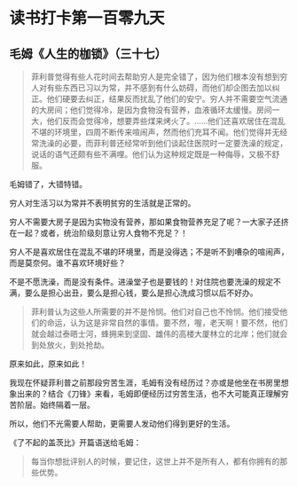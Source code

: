 ﻿读书打卡第一百零九天
===

## 毛姆《人生的枷锁》（三十七）


> 菲利普觉得有些人花时间去帮助穷人是完全错了，因为他们根本没有想到穷人对有些东西已习以为常，并不感到有什么妨碍，而他们却企图去加以纠正。他们硬要去纠正，结果反而扰乱了他们的安宁。穷人并不需要空气流通的大房间；他们觉得冷，是因为食物没有营养，血液循环太缓慢。房间一大，他们反而会觉得冷，想要弄些煤来烤火了。……他们还喜欢居住在混乱不堪的环境里，四周不断传来喧闹声，然而他们充耳不闻。他们觉得并无经常洗澡的必要，而菲利普还经常听到他们谈起住医院时一定要洗澡的规定，说话的语气还颇有些不满哩。他们认为这种规定既是一种侮辱，又极不舒服。

毛姆错了，大错特错。

穷人对生活习以为常并不表明贫穷的生活就是正常的。

穷人不需要大房子是因为实物没有营养，那如果食物营养充足了呢？一大家子还挤在一起？或者，统治阶级刻意让穷人食物不充足？！

穷人不是喜欢居住在混乱不堪的环境里，而是没得选；不是听不到嘈杂的喧闹声，而是莫奈何。谁不喜欢环境好些？

不是不愿洗澡，而是没有条件。进澡堂子也是要钱的！对住院也要洗澡的规定不满，要么是担心出丑，要么是担心钱，要么是担心洗成习惯以后不好办。

> 菲利普认为这些人所需要的并不是怜悯。他们对自己也不怜悯。他们接受他们的命运，认为这是非常自然的事情。要不然，喔，老天啊！要不然，他们就会越过泰晤士河，蜂拥来到坚固、雄伟的高楼大厦林立的北岸；他们就会到处放火，到处抢劫。

原来如此，原来如此！

我现在怀疑菲利普之前那段穷苦生涯，毛姆有没有经历过？亦或是他坐在书房里想象出来的？结合《刀锋》来看，毛姆即便经历过穷苦生活，也不大可能真正理解穷苦阶层。始终隔着一层。

所以，他们不光需要人帮助，更需要人发动他们得到更好的生活。

《了不起的盖茨比》开篇语送给毛姆：

> 每当你想批评别人的时候，要记住，这世上并不是所有人，都有你拥有的那些优势。